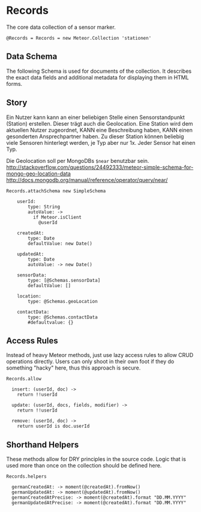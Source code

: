 # Records
The core data collection of a sensor marker.

    @Records = Records = new Meteor.Collection 'stationen'

## Data Schema

The following Schema is used for documents of the collection. It describes the exact data fields and
additional metadata for displaying them in HTML forms.

## Story

Ein Nutzer kann kann an einer beliebigen Stelle einen Sensorstandpunkt (Station) erstellen. Dieser trägt auch die Geolocation.
Eine Station wird dem aktuellen Nutzer zugeordnet, KANN eine Beschreibung haben, KANN einen gesonderten Ansprechpartner haben.
Zu dieser Station können beliebig viele Sensoren hinterlegt werden, je Typ aber nur 1x.
Jeder Sensor hat einen Typ.

Die Geolocation soll per MongoDBs `$near` benutzbar sein.
http://stackoverflow.com/questions/24492333/meteor-simple-schema-for-mongo-geo-location-data
http://docs.mongodb.org/manual/reference/operator/query/near/

    Records.attachSchema new SimpleSchema

        userId:
            type: String
            autoValue: ->
              if Meteor.isClient
                @userId

        createdAt:
            type: Date
            defaultValue: new Date()

        updatedAt:
            type: Date
            autoValue: -> new Date()

        sensorData:
            type: [@Schemas.sensorData]
            defaultValue: []

        location:
            type: @Schemas.geoLocation

        contactData:
            type: @Schemas.contactData
            #defaultvalue: {}



## Access Rules
Instead of heavy Meteor methods, just use lazy access rules to allow CRUD
operations directly. Users can only shoot in their own foot if they do
something "hacky" here, thus this approach is secure.

    Records.allow

      insert: (userId, doc) ->
        return !!userId

      update: (userId, docs, fields, modifier) ->
        return !!userId

      remove: (userId, doc) ->
        return userId is doc.userId

## Shorthand Helpers
These methods allow for DRY principles in the source code. Logic that is used
more than once on the collection should be defined here.

    Records.helpers

      germanCreatedAt: -> moment(@createdAt).fromNow()
      germanUpdatedAt: -> moment(@updatedAt).fromNow()
      germanCreatedAtPrecise: -> moment(@createdAt).format "DD.MM.YYYY"
      germanUpdatedAtPrecise: -> moment(@createdAt).format "DD.MM.YYYY"
